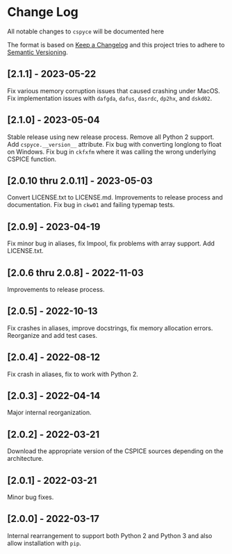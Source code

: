 # Change Log
All notable changes to `cspyce` will be documented here

The format is based on [Keep a Changelog](http://keepachangelog.com/)
and this project tries to adhere to [Semantic Versioning](http://semver.org/).

## [2.1.1] - 2023-05-22
Fix various memory corruption issues that caused crashing under MacOS.
Fix implementation issues with `dafgda`, `dafus`, `dasrdc`, `dp2hx`,
and `dskd02`.

## [2.1.0] - 2023-05-04
Stable release using new release process. Remove all Python 2 support.
Add `cspyce.__version__` attribute. Fix bug with converting longlong to float
on Windows. Fix bug in `ckfxfm` where it was calling the wrong underlying
CSPICE function.

## [2.0.10 thru 2.0.11] - 2023-05-03
Convert LICENSE.txt to LICENSE.md. Improvements to release process and
documentation. Fix bug in `ckw01` and failing typemap tests.

## [2.0.9] - 2023-04-19
Fix minor bug in aliases, fix lmpool, fix problems with array support.
Add LICENSE.txt.

## [2.0.6 thru 2.0.8] - 2022-11-03
Improvements to release process.

## [2.0.5] - 2022-10-13
Fix crashes in aliases, improve docstrings, fix memory allocation errors.
Reorganize and add test cases.

## [2.0.4] - 2022-08-12
Fix crash in aliases, fix to work with Python 2.

## [2.0.3] - 2022-04-14
Major internal reorganization.

## [2.0.2] - 2022-03-21
Download the appropriate version of the CSPICE sources depending on
the architecture.

## [2.0.1] - 2022-03-21
Minor bug fixes.

## [2.0.0] - 2022-03-17
Internal rearrangement to support both Python 2 and Python 3 and also allow
installation with `pip`.
